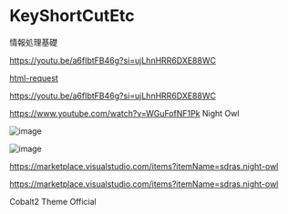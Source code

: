 # KeyShortCutEtc
情報処理基礎


https://youtu.be/a6fIbtFB46g?si=ujLhnHRR6DXE88WC

[html-request](https://www.youtube.com/embed/a6fIbtFB46g0)

https://youtu.be/a6fIbtFB46g?si=ujLhnHRR6DXE88WC

https://www.youtube.com/watch?v=WGuFofNF1Pk
Night Owl

![image](https://github.com/luka3117/KeyShortCutEtc/assets/54393564/ecf0d3b9-570d-40b4-888d-0f2cf61cb85d)

![image](https://github.com/luka3117/KeyShortCutEtc/assets/54393564/8162490f-96d1-4acc-8390-47998789cf34)

https://marketplace.visualstudio.com/items?itemName=sdras.night-owl

https://marketplace.visualstudio.com/items?itemName=sdras.night-owl

Cobalt2 Theme Official


